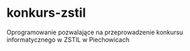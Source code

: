 # konkurs-zstil
Oprogramowanie pozwalające na przeprowadzenie konkursu informatycznego w ZSTIL w Piechowicach

